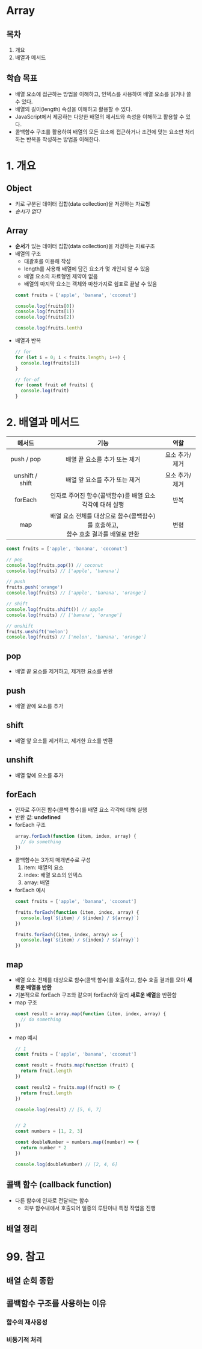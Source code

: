# Array
## 목차
1. 개요
2. 배열과 메서드
## 학습 목표
* 배열 요소에 접근하는 방법을 이해하고, 인덱스를 사용하여 배열 요소를 읽거나 쓸 수 있다.
* 배열의 길이(length) 속성을 이해하고 활용할 수 있다.
* JavaScript에서 제공하는 다양한 배열의 메서드와 속성을 이해하고 활용할 수 있다.
* 콜백함수 구조를 활용하여 배열의 모든 요소에 접근하거나 조건에 맞는 요소만 처리하는 반복을 작성하는 방법을 이해한다.

# 1. 개요
## Object
* 키로 구분된 데이터 집합(data collection)을 저장하는 자료형
* *순서가 없다*
## Array
* **순서**가 있는 데이터 집합(data collection)을 저장하는 자료구조
* 배열의 구조
  * 대괄호를 이용해 작성
  * length를 사용해 배열에 담긴 요소가 몇 개인지 알 수 있음
  * 배열 요소의 자료형엔 제약이 없음
  * 배열의 마지막 요소는 객체와 마찬가지로 쉼표로 끝날 수 있음
  ```js
  const fruits = ['apple', 'banana', 'coconut']
  
  console.log(fruits[0])
  console.log(fruits[1])
  console.log(fruits[2])

  console.log(fruits.lenth)
  ```
* 배열과 반복
  ```js
  // for
  for (let i = 0; i < fruits.length; i++) {
    console.log(fruits[i])
  }

  // for-of
  for (const fruit of fruits) {
    console.log(fruit)
  }
  ```
# 2. 배열과 메서드
| 메서드 | 기능 | 역할 |
|:-:|:-:|:-:|
| push / pop | 배열 끝 요소를 추가 또는 제거 | 요소 추가/제거 |
| unshift / shift | 배열 앞 요소를 추가 또는 제거 | 요소 추가/제거 |
| forEach | 인자로 주어진 함수(콜백함수)를 배열 요소 각각에 대해 실행 | 반복 |
| map | 배열 요소 전체를 대상으로 함수(콜백함수)를 호출하고, <br>함수 호출 결과를 배열로 반환 | 변형 |
```js
const fruits = ['apple', 'banana', 'coconut']

// pop
console.log(fruits.pop()) // coconut
console.log(fruits) // ['apple', 'banana']

// push
fruits.push('orange')
console.log(fruits) // ['apple', 'banana', 'orange']

// shift
console.log(fruits.shift()) // apple
console.log(fruits) // ['banana', 'orange']

// unshift
fruits.unshift('melon')
console.log(fruits) // ['melon', 'banana', 'orange']
```

## pop
* 배열 끝 요소를 제거하고, 제거한 요소를 반환
## push
* 배열 끝에 요소를 추가
## shift
* 배열 앞 요소를 제거하고, 제거한 요소를 반환
## unshift
* 배열 앞에 요소를 추가
## forEach
* 인자로 주어진 함수(콜백 함수)를 배열 요소 각각에 대해 실행
* 반환 값: **undefined**
* forEach 구조
  ```js
  array.forEach(function (item, index, array) {
    // do something
  })
  ```
* 콜백함수는 3가지 매개변수로 구성
    1. item: 배열의 요소
    2. index: 배열 요소의 인덱스
    3. array: 배열
* forEach 예시
  ```js
  const fruits = ['apple', 'banana', 'coconut']

  fruits.forEach(function (item, index, array) {
    console.log(`${item} / ${index} / ${array}`)
  })

  fruits.forEach((item, index, array) => {
    console.log(`${item} / ${index} / ${array}`)
  })
  ```

## map
* 배열 요소 전체를 대상으로 함수(콜백 함수)를 호출하고, 함수 호출 결과를 모아 **새로운 배열을 반환**
* 기본적으로 forEach 구조와 같으며 forEach와 달리 **새로운 배열**을 반환함
* map 구조
  ```js
  const result = array.map(function (item, index, array) {
    // do something
  })
  ```
* map 예시
  ```js
  // 1
  const fruits = ['apple', 'banana', 'coconut']

  const result = fruits.map(function (fruit) {
    return fruit.length
  })

  const result2 = fruits.map((fruit) => {
    return fruit.length
  })

  console.log(result) // [5, 6, 7]


  // 2
  const numbers = [1, 2, 3]

  const doubleNumber = numbers.map((number) => {
    return number * 2
  })

  console.log(doubleNumber) // [2, 4, 6]
  ```

## 콜백 함수 (callback function)
* 다른 함수에 인자로 전달되는 함수
  * 외부 함수내에서 호출되어 일종의 루틴이나 특정 작업을 진행

## 배열 정리
<!--  -->
# 99. 참고
## 배열 순회 종합
## 콜백함수 구조를 사용하는 이유
### 함수의 재사용성
### 비동기적 처리